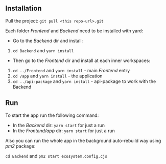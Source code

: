 ## Installation
Pull the project: `git pull <this repo-url>.git`

Each folder *Frontend* and *Backend* need to be installed with yard:

- Go to the *Backend* dir and install:
1. `cd Backend` and `yarn install`
- Then go to the *Frontend* dir and install at each inner workspaces:
1. `cd ../Frontend` and `yarn install` - main *Frontend* entry
2. `cd /app` and `yarn install` - the application
3. `cd ../api-package` and `yarn install` - api-package to work with the Backend

## Run
To start the app run the following command:

- In the *Backend* dir: `yarn start` for just a run
- In the *Frontend/app* dir: `yarn start` for just a run

Also you can run the whole app in the background auto-rebuild way using *pm2* package:

`cd Backend` and `pm2 start ecosystem.config.cjs`